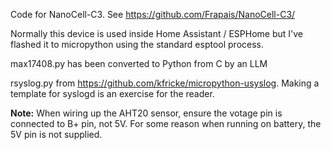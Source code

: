 Code for NanoCell-C3. See https://github.com/Frapais/NanoCell-C3/

Normally this device is used inside Home Assistant / ESPHome but I've flashed it to micropython using the standard esptool process.

max17408.py has been converted to Python from C by an LLM

rsyslog.py from https://github.com/kfricke/micropython-usyslog. Making a template for syslogd is an exercise for the reader.

**Note:**  When wiring up the AHT20 sensor, ensure the votage pin is connected to B+ pin, not 5V. For some reason when running on battery, the 5V pin is not supplied. 